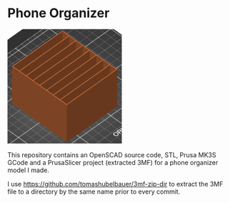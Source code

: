 # Phone Organizer

![](phone-organizer.3mf/Metadata/thumbnail.png)

This repository contains an OpenSCAD source code, STL, Prusa MK3S GCode and a
PrusaSlicer project (extracted 3MF) for a phone organizer model I made.

I use https://github.com/tomashubelbauer/3mf-zip-dir to extract the 3MF file to
a directory by the same name prior to every commit.
